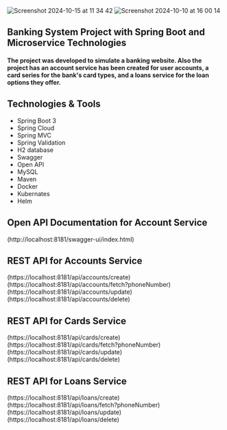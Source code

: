 ![Screenshot 2024-10-15 at 11 34 42](https://github.com/user-attachments/assets/6c71f759-e25a-439e-b5fb-378959fbfe35)
![Screenshot 2024-10-10 at 16 00 14](https://github.com/user-attachments/assets/d2bfd43f-85e1-41bc-bee2-0fb48f7960ab)
## Banking System Project with Spring Boot and Microservice Technologies

#### The project was developed to simulate a banking website. Also the project has an account service has been created for user accounts, a card series for the bank's card types, and a loans service for the loan options they offer.

## Technologies & Tools
- Spring Boot 3
- Spring Cloud
- Spring MVC
- Spring Validation
- H2 database
- Swagger
- Open API
- MySQL
- Maven
- Docker
- Kubernates
- Helm

## Open API Documentation for Account Service 
(http://localhost:8181/swagger-ui/index.html)

## REST API for Accounts Service
(https://localhost:8181/api/accounts/create)
(https://localhost:8181/api/accounts/fetch?phoneNumber)
(https://localhost:8181/api/accounts/update)
(https://localhost:8181/api/accounts/delete)

## REST API for Cards Service
(https://localhost:8181/api/cards/create)
(https://localhost:8181/api/cards/fetch?phoneNumber)
(https://localhost:8181/api/cards/update)
(https://localhost:8181/api/cards/delete)

## REST API for Loans Service
(https://localhost:8181/api/loans/create)
(https://localhost:8181/api/loans/fetch?phoneNumber)
(https://localhost:8181/api/loans/update)
(https://localhost:8181/api/loans/delete)


